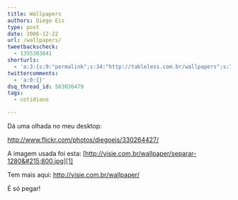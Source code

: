 ```yaml
---
title: Wallpapers
authors: Diego Eis
type: post
date: 2006-12-22
url: /wallpapers/
tweetbackscheck:
  - 1355303841
shorturls:
  - 'a:3:{s:9:"permalink";s:34:"http://tableless.com.br/wallpapers";s:7:"tinyurl";s:26:"http://tinyurl.com/3k9po9j";s:4:"isgd";s:19:"http://is.gd/iVQZ6Z";}'
twittercomments:
  - 'a:0:{}'
dsq_thread_id: 503036479
tags:
  - cotidiano

---
```

Dá uma olhada no meu desktop:
  
<http://www.flickr.com/photos/diegoeis/330264427/>

A imagem usada foi esta: [http://visie.com.br/wallpaper/separar-1280&#215;800.jpg][1]

Tem mais aqui: <http://visie.com.br/wallpaper/>
  
É só pegar!

 [1]: http://visie.com.br/wallpaper/separar-1280x800.jpg